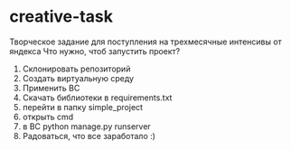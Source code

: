 # creative-task
Творческое задание для поступления на трехмесячные интенсивы от яндекса
Что нужно, чтоб запустить проект?


1. Склонировать репозиторий
2. Создать виртуальную среду
3. Применить ВС
4. Скачать библиотеки в requirements.txt
5. перейти в папку simple_project
6. открыть cmd
7. в ВС python manage.py runserver
8. Радоваться, что все заработало :)
